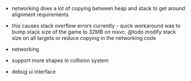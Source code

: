 - networking does a lot of copying between heap and stack to get around alignment requirements
- this causes stack overflow errors currently - quick workaround was to bump stack size of the game to 32MB on msvc. @todo modify stack size on all targets or reduce copying in the networking code

- networking
- support more shapes in collision system
- debug ui interface
